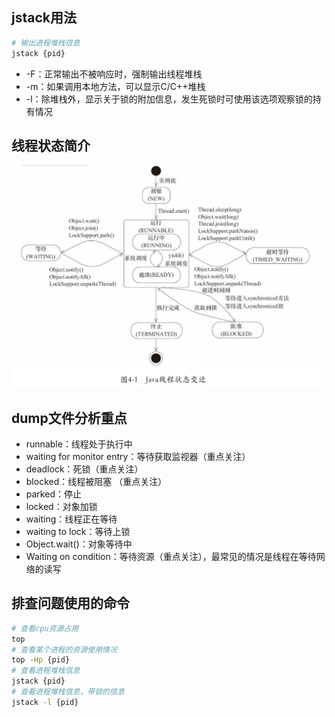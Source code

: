 ## jstack用法

```bash
# 输出进程堆栈信息
jstack {pid}
```

- -F：正常输出不被响应时，强制输出线程堆栈
- -m：如果调用本地方法，可以显示C/C++堆栈
- -l：除堆栈外，显示关于锁的附加信息，发生死锁时可使用该选项观察锁的持有情况



## 线程状态简介

![image-20230518105352422](./assets/image-20230518105352422.png)

## dump文件分析重点

- runnable：线程处于执行中
- waiting for monitor entry：等待获取监视器（重点关注）
- deadlock：死锁（重点关注）
- blocked：线程被阻塞 （重点关注）
- parked：停止
- locked：对象加锁
- waiting：线程正在等待
- waiting to lock：等待上锁
- Object.wait()：对象等待中
- Waiting on condition：等待资源（重点关注），最常见的情况是线程在等待网络的读写

## 排查问题使用的命令

```bash
# 查看cpu资源占用
top
# 查看某个进程的资源使用情况
top -Hp {pid}
# 查看进程堆栈信息
jstack {pid}
# 查看进程堆栈信息，带锁的信息
jstack -l {pid}
```

